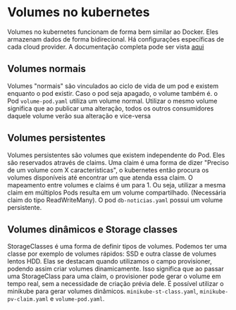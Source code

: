 # Volumes no kubernetes

Volumes no kubernetes funcionam de forma bem similar ao Docker. Eles armazenam dados de forma bidirecional.
Há configurações específicas de cada cloud provider. A documentação completa pode ser vista [aqui](https://kubernetes.io/docs/concepts/storage/persistent-volumes/)
## Volumes normais

Volumes "normais" são vinculados ao ciclo de vida de um pod e existem enquanto o pod existir. Caso o pod seja apagado, o volume também é. o Pod `volume-pod.yaml` utiliza um volume normal. Utilizar o mesmo volume significa que ao publicar uma alteração, todos os outros consumidores daquele volume verão sua alteração e vice-versa

## Volumes persistentes

Volumes persistentes são volumes que existem independente do Pod. Eles são reservados através de claims. Uma claim é uma forma de dizer "Preciso de um volume com X características", o kubernetes então procura os volumes disponíveis até encontrar um que atenda essa claim. O mapeamento entre volumes e claims é um para 1. Ou seja, utilizar a mesma claim em múltiplos Pods resulta em um volume compartilhado. (Necessária claim do tipo ReadWriteMany). O pod `db-noticias.yaml` possui um volume persistente.

## Volumes dinâmicos e Storage classes

StorageClasses é uma forma de definir tipos de volumes. Podemos ter uma classe por exemplo de volumes rápidos: SSD e outra classe de volumes lentos HDD. Elas se destacam quando utilizamos o campo provisioner, podendo assim criar volumes dinamicamente. Isso significa que ao passar uma StorageClass para uma claim, o provisioner pode gerar o volume em tempo real, sem a necessidade de criação prévia dele. É possível utilizar o minikube para gerar volumes dinâmicos. `minikube-st-class.yaml`, `minikube-pv-claim.yaml` e `volume-pod.yaml`.
